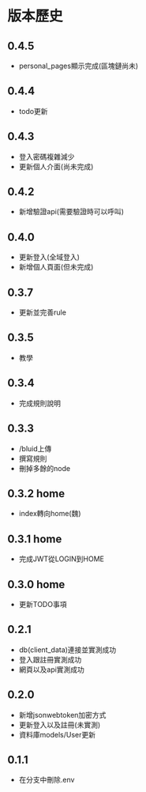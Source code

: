 # 版本歷史

## 0.4.5
- personal_pages顯示完成(區塊鏈尚未)

## 0.4.4
- todo更新

## 0.4.3
- 登入密碼複雜減少
- 更新個人介面(尚未完成)

## 0.4.2
- 新增驗證api(需要驗證時可以呼叫)

## 0.4.0
- 更新登入(全域登入)
- 新增個人頁面(但未完成)

## 0.3.7
- 更新並完善rule

## 0.3.5
- 教學

## 0.3.4
- 完成規則說明

## 0.3.3 
- /bluid上傳
- 撰寫規則
- 刪掉多餘的node

## 0.3.2 home
- index轉向home(魏)

## 0.3.1 home
- 完成JWT從LOGIN到HOME

## 0.3.0 home
- 更新TODO事項

## 0.2.1
- db(client_data)連接並實測成功
- 登入跟註冊實測成功
- 網頁以及api實測成功

## 0.2.0
- 新增jsonwebtoken加密方式
- 更新登入以及註冊(未實測)
- 資料庫models/User更新

## 0.1.1
- 在分支中刪除.env

